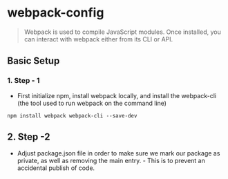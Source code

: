 # webpack-config
> Webpack is used to compile JavaScript modules. Once installed, you can interact with webpack either from its CLI or API. 

## Basic Setup
### 1. Step - 1
-  First initialize npm, install webpack locally, and install the webpack-cli (the tool used to run webpack on the command line)

```
npm install webpack webpack-cli --save-dev
```

## 2. Step -2 
- Adjust package.json file in order to make sure we mark our package as private, as well as removing the main entry. - This is to prevent an accidental publish of code. 